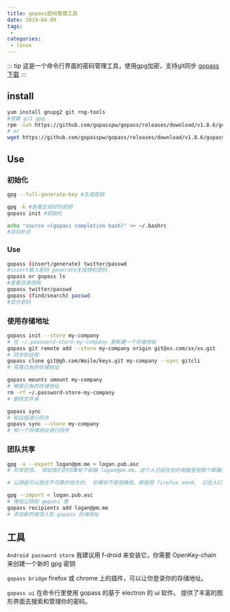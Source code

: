 ```yaml
---
title: gopass密码管理工具
date: 2019-04-09
tags:
 - 
categories:
 - linux
---
```


::: tip
这是一个命令行界面的密码管理工具，使用gpg加密，支持git同步
[gopass下载](https://github.com/gopasspw/gopass/releases/)
:::
## install
```bash
yum install gnupg2 git rng-tools
#依赖 git gpg
rpm -ivh https://github.com/gopasspw/gopass/releases/download/v1.8.6/gopass-1.8.6-linux-amd64.rpm
# or
wget https://github.com/gopasspw/gopass/releases/download/v1.8.6/gopass-1.8.6-linux-amd64.rpm && rpm -ivh gopass-1.8.6-linux-amd64.rpm
```
## Use
### 初始化
```bash
gpg --full-generate-key #生成密钥

gpg -k #查看生成好的密钥
gopass init #初始化

echo "source <(gopass completion bash)" >> ~/.bashrc
#自动补全
```
### Use
```bash
gopass (insert/generate) twitter/passwd
#insert输入密码 generate生成随机密码
gopass or gopass ls
#查看目录结构
gopass twitter/passwd
gopass (find/search) passwd
#显示密码
```
### 使用存储地址
```bash
gopass init --store my-company
# 在 ~/.password-store-my-company 里新建一个存储地址
gopass git remote add --store my-company origin git@xx.com/xx/xx.git
# 同步到远程
gopass clone git@gh.com/Woile/keys.git my-company --sync gitcli
# 克隆已有的存储地址

gopass mounts umount my-company
# 移除已有的存储地址
rm -rf ~/.password-store-my-company
# 删除文件夹

gopass sync
# 和远程进行同步
gopass sync --store my-company
# 和一个存储地址进行同步
```
### 团队共享
```bash
gpg -a --export logan@pm.me > logan.pub.asc
# 共享密信。 假如我们的同事有个邮箱 logan@pm.me。这个人已经在他的电脑里用那个邮箱生成了 gpg 密钥。 他要解析公钥并把它发给我们。

# 公钥是可以放在不可靠的地方的。 如果你不是很确信，那就用 firefox send。 记住人们一般在密钥服务器分享公钥的，像 opengpgkeyserver。

gpg --import < logan.pub.asc
# 增加公钥到 gopass 里
gopass recipients add logan@pm.me
# 添加新的收信人到 gopass 存储地址
```
## 工具
`Android password store`
我建议用 f-droid 来安装它，你需要 OpenKey-chain 来创建一个新的 gpg 密钥

`gopass bridge`
firefox 或 chrome 上的插件，可以让你登录你的存储地址。

`gopass ui`
在命令行里使用 gopass 的基于 electron 的 ui 软件。 提供了丰富的图形界面去搜索和管理你的密码。


